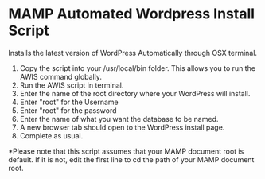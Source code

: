 # MAMP Automated Wordpress Install Script

Installs the latest version of WordPress Automatically through OSX terminal.

1. Copy the script into your /usr/local/bin folder. This allows you to run the AWIS command globally.
2. Run the AWIS script in terminal.
3. Enter the name of the root directory where your WordPress will install.
4. Enter "root" for the Username
5. Enter "root" for the password
6. Enter the name of what you want the database to be named.
7. A new browser tab should open to the WordPress install page.
8. Complete as usual.

*Please note that this script assumes that your MAMP document root is default. If it is not, edit the first line to cd the path of your MAMP document root.
